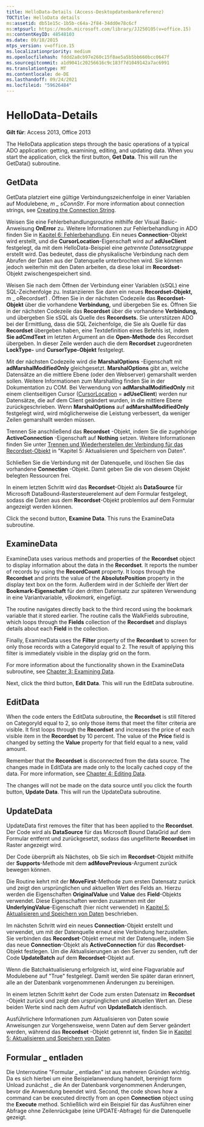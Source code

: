 ```yaml
---
title: HelloData-Details (Access-Desktopdatenbankreferenz)
TOCTitle: HelloData details
ms:assetid: db51e15c-1b5b-c64a-2f84-34dd0e78c6cf
ms:mtpsurl: https://msdn.microsoft.com/library/JJ250105(v=office.15)
ms:contentKeyID: 48548103
ms.date: 09/18/2015
mtps_version: v=office.15
ms.localizationpriority: medium
ms.openlocfilehash: fddd2a8cb97e260c15f8ae5a5b5bb660bcc0647f
ms.sourcegitcommit: a1d9041c20256616c9c183f7d1049142a7ac6991
ms.translationtype: MT
ms.contentlocale: de-DE
ms.lasthandoff: 09/24/2021
ms.locfileid: "59626484"
---
```

# <a name="hellodata-details"></a>HelloData-Details


**Gilt für**: Access 2013, Office 2013

The HelloData application steps through the basic operations of a typical ADO application: getting, examining, editing, and updating data. When you start the application, click the first button, **Get Data**. This will run the GetData() subroutine.

## <a name="getdata"></a>GetData

GetData platziert eine gültige Verbindungszeichenfolge in einer Variablen auf Modulebene, *m \_ sConnStr*. For more information about connection strings, see [Creating the Connection String](creating-the-connection-string.md).

Weisen Sie eine Fehlerbehandlungsroutine mithilfe der Visual Basic-Anweisung **OnError** zu. Weitere Informationen zur Fehlerbehandlung in ADO finden Sie in [Kapitel 6: Fehlerbehandlung](chapter-6-error-handling.md). Ein neues **Connection**-Objekt wird erstellt, und die **CursorLocation**-Eigenschaft wird auf **adUseClient** festgelegt, da mit dem HelloData-Beispiel eine *getrennte Datensatzgruppe* erstellt wird. Das bedeutet, dass die physikalische Verbindung nach dem Abrufen der Daten aus der Datenquelle unterbrochen wird. Sie können jedoch weiterhin mit den Daten arbeiten, da diese lokal im **Recordset**-Objekt zwischengespeichert sind.

Weisen Sie nach dem Öffnen der Verbindung einer Variablen (sSQL) eine SQL-Zeichenfolge zu. Instanziieren Sie dann ein neues **Recordset-Objekt,** m \_ oRecordset1 . Öffnen Sie in der nächsten Codezeile das **Recordset-Objekt** über die vorhandene **Verbindung,** und übergeben Sie es. Öffnen Sie in der nächsten Codezeile das **Recordset** über die vorhandene **Verbindung,** und übergeben Sie sSQL als Quelle des **Recordsets.** Sie unterstützen ADO bei der Ermittlung, dass die SQL Zeichenfolge, die Sie als Quelle für das **Recordset** übergeben haben, eine Textdefinition eines Befehls ist, indem **Sie adCmdText** im letzten Argument an die **Open-Methode**  des Recordset übergeben. In dieser Zeile werden auch die dem **Recordset** zugeordneten **LockType-** und **CursorType-Objekt** festgelegt.

Mit der nächsten Codezeile wird die **MarshalOptions** -Eigenschaft mit **adMarshalModifiedOnly** gleichgesetzt. **MarshalOptions** gibt an, welche Datensätze an die mittlere Ebene (oder den Webserver) gemarshallt werden sollen. Weitere Informationen zum Marshalling finden Sie in der Dokumentation zu COM. Bei Verwendung von **adMarshalModifiedOnly** mit einem clientseitigen Cursor ([CursorLocation](cursorlocation-property-ado.md)  =  **adUseClient**) werden nur Datensätze, die auf dem Client geändert wurden, in die mittlere Ebene zurückgeschrieben. Wenn **MarshalOptions** auf **adMarshalModifiedOnly** festgelegt wird, wird möglicherweise die Leistung verbessert, da weniger Zeilen gemarshallt werden müssen.

Trennen Sie anschließend das **Recordset** -Objekt, indem Sie die zugehörige **ActiveConnection** -Eigenschaft auf **Nothing** setzen. Weitere Informationen finden Sie unter [Trennen und Wiederherstellen der Verbindung für das Recordset-Objekt](disconnecting-and-reconnecting-the-recordset.md) in "Kapitel 5: Aktualisieren und Speichern von Daten".

Schließen Sie die Verbindung mit der Datenquelle, und löschen Sie das vorhandene **Connection** -Objekt. Damit geben Sie die von diesem Objekt belegten Ressourcen frei.

In einem letzten Schritt wird das **Recordset**-Objekt als **DataSource** für Microsoft DataBound-Rastersteuerelement auf dem Formular festgelegt, sodass die Daten aus dem **Recordset**-Objekt problemlos auf dem Formular angezeigt werden können.

Click the second button, **Examine Data**. This runs the ExamineData subroutine.

## <a name="examinedata"></a>ExamineData

ExamineData uses various methods and properties of the **Recordset** object to display information about the data in the **Recordset**. It reports the number of records by using the **RecordCount** property. It loops through the **Recordset** and prints the value of the **AbsolutePosition** property in the display text box on the form. Außerdem wird in der Schleife der Wert der **Bookmark-Eigenschaft** für den dritten Datensatz zur späteren Verwendung in eine Variantvariable, *vBookmark,* eingefügt.

The routine navigates directly back to the third record using the bookmark variable that it stored earlier. The routine calls the WalkFields subroutine, which loops through the **Fields** collection of the **Recordset** and displays details about each **Field** in the collection.

Finally, ExamineData uses the **Filter** property of the **Recordset** to screen for only those records with a CategoryId equal to 2. The result of applying this filter is immediately visible in the display grid on the form.

For more information about the functionality shown in the ExamineData subroutine, see [Chapter 3: Examining Data](chapter-3-examining-data.md).

Next, click the third button, **Edit Data**. This will run the EditData subroutine.

## <a name="editdata"></a>EditData

When the code enters the EditData subroutine, the **Recordset** is still filtered on CategoryId equal to 2, so only those items that meet the filter criteria are visible. It first loops through the **Recordset** and increases the price of each visible item in the **Recordset** by 10 percent. The value of the **Price** field is changed by setting the **Value** property for that field equal to a new, valid amount.

Remember that the **Recordset** is disconnected from the data source. The changes made in EditData are made only to the locally cached copy of the data. For more information, see [Chapter 4: Editing Data](chapter-4-editing-data.md).

The changes will not be made on the data source until you click the fourth button, **Update Data**. This will run the UpdateData subroutine.

## <a name="updatedata"></a>UpdateData

UpdateData first removes the filter that has been applied to the **Recordset**. Der Code wird als **DataSource** für das Microsoft Bound DataGrid auf dem Formular entfernt und zurückgesetzt, sodass das ungefilterte **Recordset** im Raster angezeigt wird.

Der Code überprüft als Nächstes, ob Sie sich im **Recordset**-Objekt mithilfe der **Supports**-Methode mit dem **adMovePrevious**-Argument zurück bewegen können.

Die Routine kehrt mit der **MoveFirst**-Methode zum ersten Datensatz zurück und zeigt den ursprünglichen und aktuellen Wert des Felds an. Hierzu werden die Eigenschaften **OriginalValue** und **Value** des **Field**-Objekts verwendet. Diese Eigenschaften werden zusammen mit der **UnderlyingValue**-Eigenschaft (hier nicht verwendet) in [Kapitel 5: Aktualisieren und Speichern von Daten](chapter-5-updating-and-persisting-data.md) beschrieben.

Im nächsten Schritt wird ein neues **Connection**-Objekt erstellt und verwendet, um mit der Datenquelle erneut eine Verbindung herzustellen. Sie verbinden das **Recordset**-Objekt erneut mit der Datenquelle, indem Sie das neue **Connection**-Objekt als **ActiveConnection** für das **Recordset**-Objekt festlegen. Um die Aktualisierungen an den Server zu senden, ruft der Code **UpdateBatch** auf dem **Recordset**-Objekt auf.

Wenn die Batchaktualisierung erfolgreich ist, wird eine Flagvariable auf Modulebene auf "True" festgelegt. Damit werden Sie später daran erinnert, alle an der Datenbank vorgenommenen Änderungen zu bereinigen.

In einem letzten Schritt kehrt der Code zum ersten Datensatz im **Recordset** -Objekt zurück und zeigt den ursprünglichen und aktuellen Wert an. Diese beiden Werte sind nach dem Aufruf von **UpdateBatch** identisch.

Ausführlichere Informationen zum Aktualisieren von Daten sowie Anweisungen zur Vorgehensweise, wenn Daten auf dem Server geändert werden, während das **Recordset** -Objekt getrennt ist, finden Sie in [Kapitel 5: Aktualisieren und Speichern von Daten](chapter-5-updating-and-persisting-data.md).

## <a name="form_unload"></a>Formular \_ entladen

Die Unterroutine "Formular \_ entladen" ist aus mehreren Gründen wichtig. Da es sich hierbei um eine Beispielanwendung handelt, bereinigt form Unload zunächst \_ die An der Datenbank vorgenommenen Änderungen, bevor die Anwendung beendet wird. Second, the code shows how a command can be executed directly from an open **Connection** object using the **Execute** method. Schließlich wird ein Beispiel für das Ausführen einer Abfrage ohne Zeilenrückgabe (eine UPDATE-Abfrage) für die Datenquelle gezeigt.


